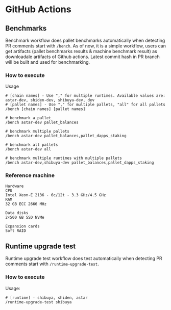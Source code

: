 # GitHub Actions

## Benchmarks
Benchmark workflow does pallet benchmarks automatically when detecting PR comments start with `/bench`.
As of now, it is a simple workflow, users can get artifacts (pallet benchmarks results & machine benchmark result) as downloadale artifacts of Github actions.
Latest commit hash in PR branch will be built and used for benchmarking.

### How to execute
Usage
```
# [chain names] - Use "," for multiple runtimes. Available values are: astar-dev, shiden-dev, shibuya-dev, dev
# [pallet names] - Use "," for multiple pallets, "all" for all pallets
/bench [chain names] [pallet names]
```
```
# benchmark a pallet
/bench astar-dev pallet_balances

# benchmark multiple pallets
/bench astar-dev pallet_balances,pallet_dapps_staking

# benchmark all pallets
/bench astar-dev all

# benchmark multiple runtimes with multiple pallets
/bench astar-dev,shibuya-dev pallet_balances,pallet_dapps_staking
```


### Reference machine
```
Hardware
CPU
Intel Xeon-E 2136 - 6c/12t - 3.3 GHz/4.5 GHz
RAM
32 GB ECC 2666 MHz

Data disks
2×500 GB SSD NVMe

Expansion cards
Soft RAID
```

## Runtime upgrade test

Runtime upgrade test workflow does test automatically when detecting PR comments start with `/runtime-upgrade-test`.

### How to execute

Usage:

```
# [runtime] - shibuya, shiden, astar
/runtime-upgrade-test shibuya
```
